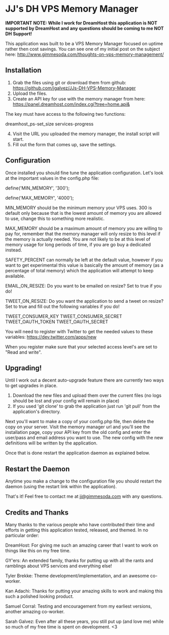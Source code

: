 JJ's DH VPS Memory Manager
=========================

**IMPORTANT NOTE: While I work for DreamHost this application is NOT supported by DreamHost and any questions should be coming to me NOT DH Support!**

This application was built to be a VPS Memory Manager focused on uptime rather then cost savings. You can see one of my initial post on the subject here: http://www.gimmesoda.com/thoughts-on-vps-memory-management/

Installation
-----------

1. Grab the files using git or download them from github: https://github.com/jgalvez/JJs-DH-VPS-Memory-Manager
2. Upload the files.
3. Create an API key for use with the memory manager from here: https://panel.dreamhost.com/index.cgi?tree=home.api&

The key must have access to the following two functions:

dreamhost_ps-set_size
services-progress

4. Visit the URL you uploaded the memory manager, the install script will start.
5. Fill out the form that comes up, save the settings.

Configuration
------------

Once installed you should fine tune the application configuration. Let's look at the important values in the config.php file:

define('MIN_MEMORY', '300');

define('MAX_MEMORY', '4000');

MIN_MEMORY should be the minimum memory your VPS uses. 300 is default only because that is the lowest amount of memory you are allowed to use, change this to something more realistic.

MAX_MEMORY should be a maximum amount of memory you are willing to pay for, remember that the memory manager will only resize to this level if the memory is actually needed. You are not likely to be at this level of memory usage for long periods of time, if you are go buy a dedicated instead.

SAFETY_PERCENT can normally be left at the default value, however if you want to get experimental this value is basically the amount of memory (as a percentage of total memory) which the application will attempt to keep available.

EMAIL_ON_RESIZE: Do you want to be emailed on resize? Set to true if you do!

TWEET_ON_RESIZE: Do you want the application to send a tweet on resize? Set to true and fill out the following variables if you do!

TWEET_CONSUMER_KEY
TWEET_CONSUMER_SECRET
TWEET_OAUTH_TOKEN
TWEET_OAUTH_SECRET

You will need to register with Twitter to get the needed values to these variables: https://dev.twitter.com/apps/new

When you register make sure that your selected access level's are set to "Read and write".

Upgrading!
-----------------
Until I work out a decent auto-upgrade feature there are currently two ways to get upgrades in place.

1) Download the new files and upload them over the current files (no logs should be lost and your config will remain in place)
2) If you used 'git clone' to grab the application just run 'git pull' from the application's directory.

Next you'll want to make a copy of your config.php file, then delete the copy on your server. Visit the memory manager url and you'll see the installation page, copy your API key from the old config and enter the user/pass and email address you want to use. The new config with the new definitions will be written by the application.

Once that is done restart the application daemon as explained below.

Restart the Daemon
-----------------

Anytime you make a change to the configuration file you should restart the daemon (using the restart link within the application).

That's it! Feel free to contact me at jj@gimmesoda.com with any questions.

Credits and Thanks
-----------------

Many thanks to the various people who have contributed their time and efforts in getting this application tested, released, and themed. In no particular order:

DreamHost: For giving me such an amazing career that I want to work on things like this on my free time.

GY'ers: An extended family, thanks for putting up with all the rants and ramblings about VPS services and everything else!

Tyler Brekke: Theme development/implementation, and an awesome co-worker.

Kan Adachi: Thanks for putting your amazing skills to work and making this such a polished looking product.

Samuel Corral: Testing and encouragement from my earliest versions, another amazing co-worker.

Sarah Galvez: Even after all these years, you still put up (and love me) while so much of my free time is spent on development. <3
